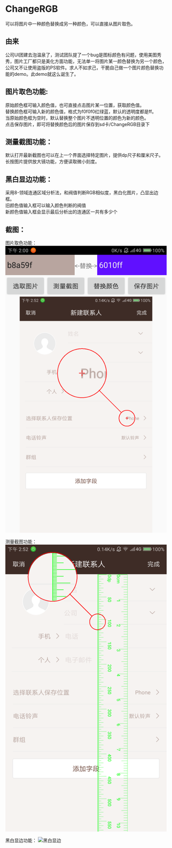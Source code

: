# ChangeRGB
可以将图片中一种颜色替换成另一种颜色，可以直接从图片取色。

## 由来
公司UI团建去泡温泉了，测试团队提了一个bug是图标颜色有问题，使用美图秀秀，图片工厂都只是美化方面功能，无法单一将图片某一颜色替换为另一个颜色，公司又不让使用盗版的PS软件。求人不如求己，干脆自己做一个图片颜色替换功能的demo。此demo就这么诞生了。


## 图片取色功能:
原始颜色框可输入颜色值，也可直接点击图片某一位置，获取颜色值。</br>
替换颜色框可输入新的颜色值，格式为f0f0f0红绿蓝，默认的透明度都是ff。</br>
当原始颜色框为空时，默认替换整个图片不透明位置的颜色为新的颜色。</br>
点击保存图片，即可将替换颜色后的图片保存到sd卡/ChangeRGB目录下</br>

## 测量截图功能：
默认打开最新截图也可以在上一个界面选择特定图片，提供dp尺子和厘米尺子。</br>
长按图片提供放大镜功能，方便读取微小刻度。</br>

## 黑白显边功能：
采用8-领域连通区域分析法，和阀值判断RGB相似度，黑白化图片，凸显出边框。</br>
旧颜色值输入框可以输入颜色判断的阀值</br>
新颜色值输入框会显示最后分析出的连通区一共有多少个</br>

## 截图：
图片取色功能：
![图片取色](./ScreenShots/main.png)

测量截图功能：
![截图测量](./ScreenShots/measure.png)

黑白显边功能：
![黑白显边](./ScreenShots/BlackWhite.png)